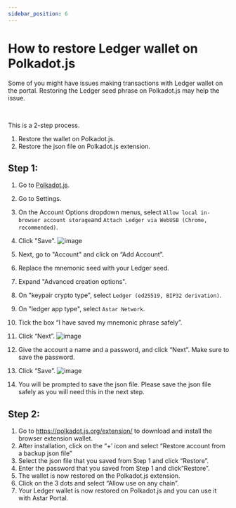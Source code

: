 ```yaml
---
sidebar_position: 6
---
```


# How to restore Ledger wallet on Polkadot.js

Some of you might have issues making transactions with Ledger wallet on the portal. Restoring the Ledger seed phrase on Polkadot.js may help the issue.  

<br />

This is a 2-step process.
1. Restore the wallet on Polkadot.js.
2. Restore the json file on Polkadot.js extension.

## Step 1:
1. Go to [Polkadot.js](https://polkadot.js.org/apps/#/settings).
2. Go to Settings.
4. On the Account Options dropdown menus, select `Allow local in-browser account storage`and `Attach Ledger via WebUSB (Chrome, recommended)`.
5. Click "Save".
![image](https://user-images.githubusercontent.com/37278708/218649665-db576329-7a93-4286-9b46-965e9bed3b2d.png)

6. Next, go to "Account" and click on “Add Account”.
7. Replace the mnemonic seed with your Ledger seed.
8. Expand "Advanced creation options".
9. On "keypair crypto type", select `Ledger (ed25519, BIP32 derivation)`.
10. On "ledger app type", select `Astar Network`.
11. Tick the box “I have saved my mnemonic phrase safely”.
12. Click “Next”.
![image](https://user-images.githubusercontent.com/37278708/218649577-6eaf7936-bf3b-4610-8d3e-458b39353780.png)

12. Give the account a name and a password, and click “Next”. Make sure to save the password.
13. Click “Save”.
![image](https://user-images.githubusercontent.com/37278708/214498123-dab270e0-9534-410f-8115-e254ac707041.png)

14. You will be prompted to save the json file. Please save the json file safely as you will need this in the next step.

## Step 2:
1. Go to https://polkadot.js.org/extension/ to download and install the browser extension wallet.
2. After installation, click on the “+’ icon and select “Restore account from a backup json file”
3. Select the json file that you saved from Step 1 and click “Restore”.
4. Enter the password that you saved from Step 1 and click”Restore”.
5. The wallet is now restored on the Polkadot.js extension.
6. Click on the 3 dots and select “Allow use on any chain”.
7. Your Ledger wallet is now restored on Polkadot.js and you can use it with Astar Portal.
